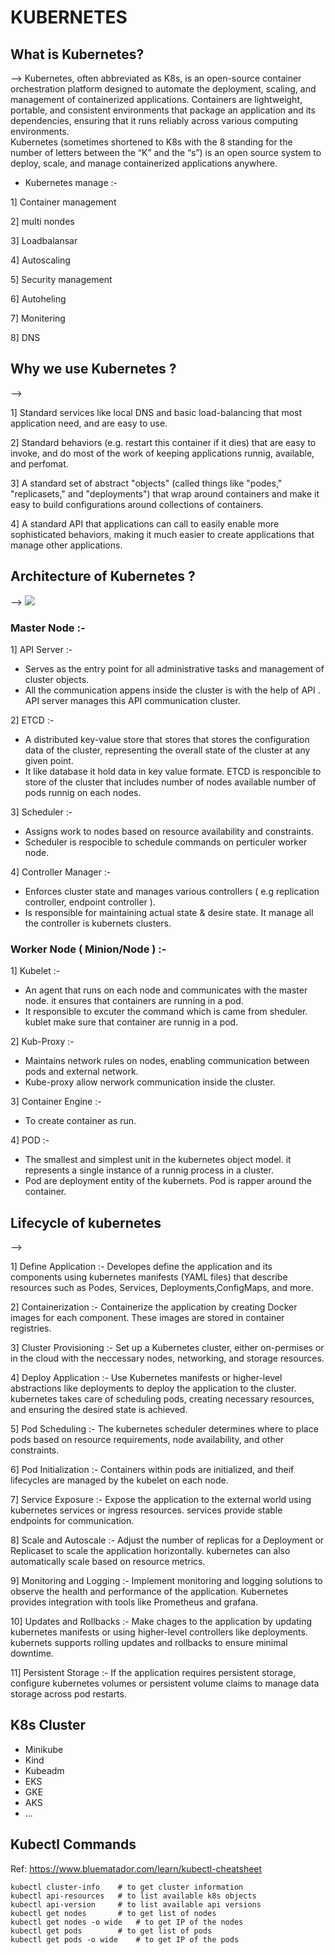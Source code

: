# KUBERNETES

## What is Kubernetes?

-->   Kubernetes, often abbreviated as K8s, is an open-source container orchestration platform designed to automate the deployment, scaling, and management of containerized applications. Containers are lightweight, portable, and consistent environments that package an application and its dependencies, ensuring that it runs reliably across various computing environments.  
      Kubernetes (sometimes shortened to K8s with the 8 standing for the number of letters between the “K” and the “s”) is an open source system to deploy, scale, and manage containerized applications anywhere.

* Kubernetes manage :-

1] Container management 

2] multi nondes

3] Loadbalansar

4] Autoscaling

5] Security management

6] Autoheling

7] Monitering

8] DNS

## Why we use Kubernetes ?

--> 

1] Standard services like local DNS and basic load-balancing that most application need, and are easy to use.

2] Standard behaviors (e.g. restart this container if it dies) that are easy to invoke, and do most of the work of keeping applications runnig, available, and perfomat. 

3] A standard set of abstract "objects" (called things like "podes," "replicasets," and "deployments") that wrap around containers and make it easy to build configurations around collections of containers.

4] A standard API that applications can call to easily enable more sophisticated behaviors, making it much easier to create applications that manage other applications.



## Architecture of Kubernetes ?

--> <img src="https://media.licdn.com/dms/image/D5612AQFWD2o9vSnA-g/article-cover_image-shrink_720_1280/0/1693947583493?e=1711584000&amp;v=beta&amp;t=J24Pmufx_EVIT-8nP0y4tMpF5TQV3HWgo_aC_Iv75p4" loading="lazy" id="ember36" class="reader-cover-image__img evi-image lazy-image ember-view">

### Master Node :-

1] API Server :- 

* Serves as the entry point for all administrative tasks and management of cluster objects.
* All the communication appens inside the cluster is with the help of API . API server manages this API communication cluster.

2] ETCD :- 

* A distributed key-value store that stores that stores the configuration data of the cluster, representing the overall state of the cluster at any given point.
* It like database it hold data in key value formate. ETCD is responcible to store of the cluster that includes number of nodes available number of pods runnig on each nodes.

3] Scheduler :- 

* Assigns work to nodes based on resource availability and constraints.
* Scheduler is respocible to schedule commands on perticuler worker node.

4] Controller Manager :- 

* Enforces cluster state and manages various controllers ( e.g replication controller, endpoint controller ).
* Is responsible for maintaining actual state & desire state. It manage all the controller is kubernets clusters.

### Worker Node  ( Minion/Node ) :- 

1] Kubelet :- 

* An agent that runs on each node and communicates with the master node. it ensures that containers are running in a pod. 
* It responsible to excuter the command which is came from sheduler. kublet make sure that container are runnig in a pod.

2] Kub-Proxy :- 

 + Maintains network rules on nodes, enabling communication between pods and external network.
 + Kube-proxy allow nerwork communication inside the cluster.

3] Container Engine :- 

+ To create container as run.

4] POD :- 

+ The smallest and simplest unit in the kubernetes object model. it represents a single instance of a runnig process in a cluster.
+ Pod are deployment entity of the kubernets. Pod is rapper around the container.


## Lifecycle of kubernetes

--> 

1] Define Application :- Developes define the application and its components using kubernetes manifests (YAML files) that describe resources such as Podes, Services, Deployments,ConfigMaps, and more.

2] Containerization :- Containerize the application by creating Docker images for each component. These images are stored in container registries.

3] Cluster Provisioning :- Set up a Kubernetes cluster, either on-permises or in the cloud with the neccessary nodes, networking, and storage resources.

4] Deploy Application :- Use Kubernetes manifests or higher-level abstractions like deployments to deploy the application to the cluster. kubernetes takes care of scheduling pods, creating necessary resources, and ensuring the desired state is achieved.

5] Pod Scheduling :-  The kubernetes scheduler determines where to place pods based on resource requirements, node availability, and other constraints.

6] Pod Initialization :- Containers within pods are initialized, and theif lifecycles are managed by the kubelet on each node.

7] Service Exposure :- Expose the application to the external world using kubernetes services or ingress resources. services provide stable endpoints for communication.

8] Scale and Autoscale :- Adjust the number of replicas for a Deployment or Replicaset to scale the application horizontally. kubernetes can also automatically scale based on resource metrics.

9] Monitoring and Logging :- Implement monitoring and logging solutions to observe the health and performance of the application. Kubernetes provides integration with tools like Prometheus and grafana.

10] Updates and Rollbacks :- Make chages to the application by updating kubernetes manifests or using higher-level controllers like deployments. kubernets supports rolling updates and rollbacks to ensure minimal downtime. 

11] Persistent Storage :- If the application requires persistent storage, configure kubernetes volumes or persistent volume claims to manage data storage across pod restarts.


## K8s Cluster

- Minikube
- Kind
- Kubeadm
- EKS
- GKE
- AKS
- ...

## Kubectl Commands
Ref: https://www.bluematador.com/learn/kubectl-cheatsheet

```shell
kubectl cluster-info    # to get cluster information
kubectl api-resources   # to list available k8s objects
kubectl api-version     # to list available api versions
kubectl get nodes       # to get list of nodes
kubectl get nodes -o wide   # to get IP of the nodes
kubectl get pods        # to get list of pods
kubectl get pods -o wide    # to get IP of the pods
```

